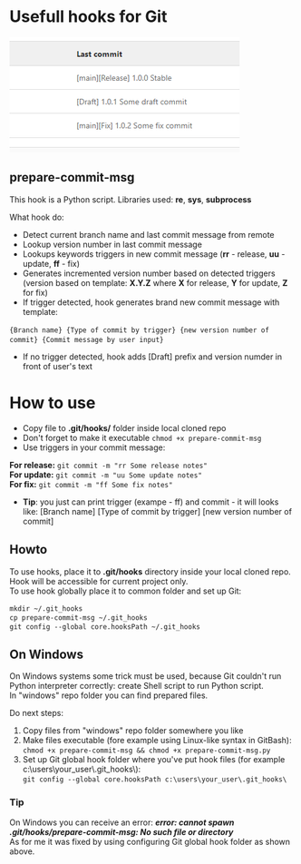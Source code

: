 # Usefull hooks for Git

![Nice and clear commits!](media/git_hook_commit_example.png)

## prepare-commit-msg
This hook is a Python script. Libraries used: **re**, **sys**, **subprocess**

What hook do:
- Detect current branch name and last commit message from remote
- Lookup version number in last commit message
- Lookups keywords triggers in new commit message (**rr** - release, **uu** - update, **ff** - fix)
- Generates incremented version number based on detected triggers (version based on template: **X.Y.Z** where **X** for release, **Y** for update, **Z** for fix)
- If trigger detected, hook generates brand new commit message with template:  

```{Branch name} {Type of commit by trigger} {new version number of commit} {Commit message by user input}```

- If no trigger detected, hook adds [Draft] prefix and version numder in front of user's text

# How to use
- Copy file to **.git/hooks/** folder inside local cloned repo
- Don't forget to make it executable ```chmod +x prepare-commit-msg```
- Use triggers in your commit message:

**For release:** ```git commit -m "rr Some release notes"```  
**For update:** ```git commit -m "uu Some update notes"```  
**For fix:** ```git commit -m "ff Some fix notes"```  

- **Tip**: you just can print trigger (exampe - ff) and commit - it will looks like: [Branch name] [Type of commit by trigger] [new version number of commit]

## Howto

To use hooks, place it to **.git/hooks** directory inside your local cloned repo. Hook will be accessible for current project only.  
To use hook globally place it to common folder and set up Git:

```
mkdir ~/.git_hooks
cp prepare-commit-msg ~/.git_hooks
git config --global core.hooksPath ~/.git_hooks
```

## On Windows
On Windows systems some trick must be used, because Git couldn't run Python interpreter correctly: create Shell script to run Python script.  
In "windows" repo folder you can find prepared files.

Do next steps:

1. Copy files from "windows" repo folder somewhere you like
2. Make files executable (fore example using Linux-like syntax in GitBash):  
```chmod +x prepare-commit-msg && chmod +x prepare-commit-msg.py```  
3. Set up Git global hook folder where you've put hook files (for example c:\\users\\your_user\\.git_hooks\\):  
```git config --global core.hooksPath c:\users\your_user\.git_hooks\```

### Tip
On Windows you can receive an error: ***error: cannot spawn .git/hooks/prepare-commit-msg: No such file or directory***  
As for me it was fixed by using configuring Git global hook folder as shown above.
